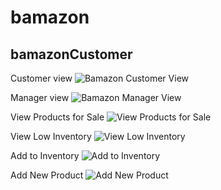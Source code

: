 # bamazon

## bamazonCustomer
Customer view
![Bamazon Customer View](https://raw.githubusercontent.com/bolensmichael/bamazon/master/img/bamazonCustomer.png "Bamazon Customer View")

Manager view
![Bamazon Manager View](https://raw.githubusercontent.com/bolensmichael/bamazon/master/img/bamazonManager1.png "Bamazon Manager View")

View Products for Sale
![View Products for Sale](https://raw.githubusercontent.com/bolensmichael/bamazon/master/img/bamazonManager2.png "View Products for Sale")

View Low Inventory
![View Low Inventory](https://raw.githubusercontent.com/bolensmichael/bamazon/master/img/bamazonManager3.png "View Low Inventory")

Add to Inventory
![Add to Inventory](https://raw.githubusercontent.com/bolensmichael/bamazon/master/img/bamazonManager4.png "Add to Inventory")

Add New Product
![Add New Product](https://raw.githubusercontent.com/bolensmichael/bamazon/master/img/bamazonManager5.png "Add New Product")
